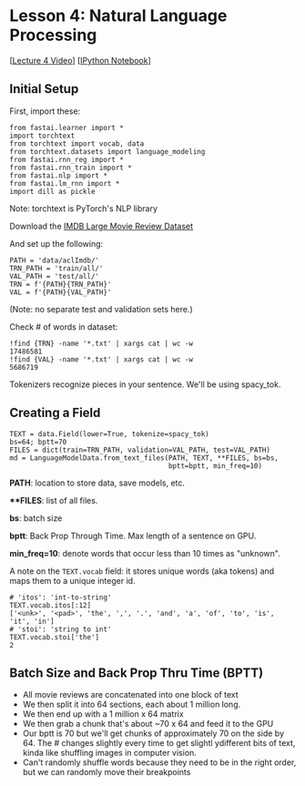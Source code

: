 # Lesson 4: Natural Language Processing

[[Lecture 4 Video](http://course.fast.ai/lessons/lesson4.html)] [[IPython Notebook](https://github.com/fastai/fastai/blob/master/courses/dl1/lesson4-imdb.ipynb)]

## Initial Setup

First, import these:
```
from fastai.learner import *
import torchtext
from torchtext import vocab, data
from torchtext.datasets import language_modeling
from fastai.rnn_reg import *
from fastai.rnn_train import *
from fastai.nlp import *
from fastai.lm_rnn import *
import dill as pickle
```
Note: torchtext is PyTorch's NLP library

Download the [IMDB Large Movie Review Dataset](http://ai.stanford.edu/~amaas/data/sentiment/)

And set up the following:

```
PATH = 'data/aclImdb/'
TRN_PATH = 'train/all/'
VAL_PATH = 'test/all/'
TRN = f'{PATH}{TRN_PATH}'
VAL = f'{PATH}{VAL_PATH}'
```
(Note: no separate test and validation sets here.)

Check # of words in dataset:

```
!find {TRN} -name '*.txt' | xargs cat | wc -w
17486581
!find {VAL} -name '*.txt' | xargs cat | wc -w
5686719
```

Tokenizers recognize pieces in your sentence.  We'll be using spacy_tok.

## Creating a Field

```
TEXT = data.Field(lower=True, tokenize=spacy_tok)
bs=64; bptt=70
FILES = dict(train=TRN_PATH, validation=VAL_PATH, test=VAL_PATH)
md = LanguageModelData.from_text_files(PATH, TEXT, **FILES, bs=bs, 
                                       bptt=bptt, min_freq=10)
```
**PATH**: location to store data, save models, etc.

**\*\*FILES**: list of all files.

**bs**: batch size

**bptt**: Back Prop Through Time. Max length of a sentence on GPU.

**min_freq=10**: denote words that occur less than 10 times as "unknown".

A note on the ``TEXT.vocab`` field: it stores unique words (aka tokens) and maps them to a unique integer id.
```
# 'itos': 'int-to-string' 
TEXT.vocab.itos[:12]
['<unk>', '<pad>', 'the', ',', '.', 'and', 'a', 'of', 'to', 'is', 'it', 'in']
# 'stoi': 'string to int'
TEXT.vocab.stoi['the']
2
```

## Batch Size and Back Prop Thru Time (BPTT)

- All movie reviews are concatenated into one block of text
- We then split it into 64 sections, each about 1 million long.
- We then end up with a 1 million x 64 matrix
- We then grab a chunk that's about ~70 x 64 and feed it to the GPU
- Our bptt is 70 but we'll get chunks of approximately 70 on the side by 64. The # changes slightly every time to get slightl ydifferent bits of text, kinda like shuffling images in computer vision.
- Can't randomly shuffle words because they need to be in the right order, but we can randomly move their breakpoints

